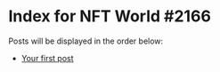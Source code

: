 # Index for NFT World #2166
Posts will be displayed in the order below:

- [Your first post](./001-first.md)

